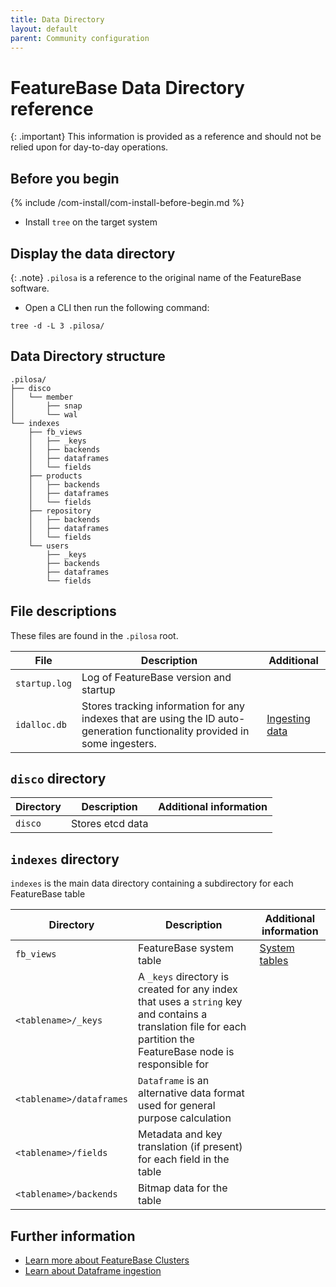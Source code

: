 ```yaml
---
title: Data Directory
layout: default
parent: Community configuration
---
```


# FeatureBase Data Directory reference

{: .important}
This information is provided as a reference and should not be relied upon for day-to-day operations.

## Before you begin

{% include /com-install/com-install-before-begin.md %}
* Install `tree` on the target system

## Display the data directory

{: .note}
`.pilosa` is a reference to the original name of the FeatureBase software.

* Open a CLI then run the following command:

```
tree -d -L 3 .pilosa/
```

## Data Directory structure

```
.pilosa/
├── disco
│   └── member
│       ├── snap
│       └── wal
└── indexes
    ├── fb_views
    │   ├── _keys
    │   ├── backends
    │   ├── dataframes
    │   └── fields
    ├── products
    │   ├── backends
    │   ├── dataframes
    │   └── fields
    ├── repository
    │   ├── backends
    │   ├── dataframes
    │   └── fields
    └── users
        ├── _keys
        ├── backends
        ├── dataframes
        └── fields
```

## File descriptions

These files are found in the `.pilosa` root.

| File | Description | Additional |
|---|---|---|
| `startup.log` | Log of FeatureBase version and startup |  |
| `idalloc.db` | Stores tracking information for any indexes that are using the ID auto-generation functionality provided in some ingesters. | [Ingesting data](/docs/community/com-ingest/com-ingest-manage) |

## `disco` directory

| Directory | Description | Additional information |
|---|---|---|
| `disco` | Stores etcd data |  |

## `indexes` directory

`indexes` is the main data directory containing a subdirectory for each FeatureBase table

| Directory | Description | Additional information |
|---|---|---|
| `fb_views` | FeatureBase system table | [System tables](https://docs.featurebase.com/docs/sql-guide/system-tables/system-tables-home) |
| `<tablename>/_keys` |  A `_keys` directory is created for any index that uses a `string` key and contains a translation file for each partition the FeatureBase node is responsible for |  |
| `<tablename>/dataframes`| `Dataframe` is an alternative data format used for general purpose calculation |  |
| `<tablename>/fields` | Metadata and key translation (if present) for each field in the table |  |
| `<tablename>/backends` | Bitmap data for the table |  |

## Further information

* [Learn more about FeatureBase Clusters](/docs/community/com-cluster/com-cluster-manage)
* [Learn about Dataframe ingestion](/docs/community/com-ingest/old-ingest-dataframe)
